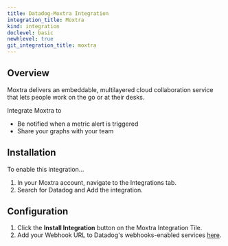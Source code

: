 ```yaml
---
title: Datadog-Moxtra Integration
integration_title: Moxtra
kind: integration
doclevel: basic
newhlevel: true
git_integration_title: moxtra
---
```


## Overview

Moxtra delivers an embeddable, multilayered cloud collaboration service that lets people work on the go or at their desks.

Integrate Moxtra to

* Be notified when a metric alert is triggered
* Share your graphs with your team

## Installation

To enable this integration...

1.  In your Moxtra account, navigate to the Integrations tab.
2.  Search for Datadog and Add the integration.


## Configuration

1.  Click the **Install Integration** button on the Moxtra Integration Tile.
2.  Add your Webhook URL to Datadog's webhooks-enabled services [here](https://app.datadoghq.com/account/settings#integrations/webhooks).

